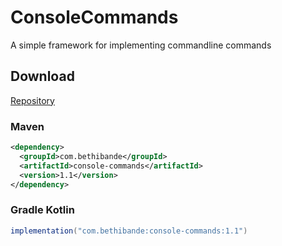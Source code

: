 # ConsoleCommands

A simple framework for implementing commandline commands

## Download

[Repository](https://maven.bethibande.com/#/releases/com/bethibande/console-commands)

### Maven

```xml
<dependency>
  <groupId>com.bethibande</groupId>
  <artifactId>console-commands</artifactId>
  <version>1.1</version>
</dependency>
```

### Gradle Kotlin
```java
implementation("com.bethibande:console-commands:1.1")
```
